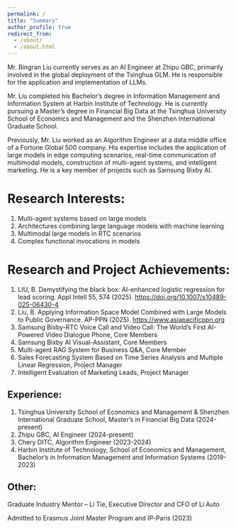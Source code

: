```yaml
---
permalink: /
title: "Summary"
author_profile: true
redirect_from: 
  - /about/
  - /about.html
---
```


Mr. Bingran Liu currently serves as an AI Engineer at Zhipu GBC, primarily involved in the global deployment of the Tsinghua GLM. He is responsible for the application and implementation of LLMs. 

Mr. Liu completed his Bachelor’s degree in Information Management and Information System at Harbin Institute of Technology. He is currently pursuing a Master’s degree in Financial Big Data at the Tsinghua University School of Economics and Management and the Shenzhen International Graduate School. 

Previously, Mr. Liu worked as an Algorithm Engineer at a data middle office of a Fortune Global 500 company. His expertise includes the application of large models in edge computing scenarios, real-time communication of multimodal models, construction of multi-agent systems, and intelligent marketing. He is a key member of projects such as Samsung Bixby AI.

Research Interests:
======
1. Multi-agent systems based on large models
1. Architectures combining large language models with machine learning
1. Multimodal large models in RTC scenarios
1. Complex functional invocations in models

Research and Project Achievements:
======
1. LIU, B. Demystifying the black box: AI-enhanced logistic regression for lead scoring. Appl Intell 55, 574 (2025). https://doi.org/10.1007/s10489-025-06430-4
1. Liu, B. Applying Information Space Model Combined with Large Models to Public Governance. AP-PPN (2025). https://www.asiapacificppn.org
1. Samsung Bixby-RTC Voice Call and Video Call: The World’s First AI-Powered Video Dialogue Phone, Core Members
1. Samsung Bixby AI Visual-Assistant, Core Members
1. Multi-agent RAG System for Business Q&A, Core Member
1. Sales Forecasting System Based on Time Series Analysis and Multiple Linear Regression, Project Manager
1. Intelligent Evaluation of Marketing Leads, Project Manager

Experience:
------
1. Tsinghua University School of Economics and Management & Shenzhen International Graduate School, Master’s in Financial Big Data (2024-present)
1. Zhipu GBC, AI Engineer (2024-present)
1. Chery DITC, Algorithm Engineer (2023-2024)
1. Harbin Institute of Technology, School of Economics and Management, Bachelor’s in Information Management and Information Systems (2019-2023)

Other:
------
Graduate Industry Mentor – Li Tie, Executive Director and CFO of Li Auto

Admitted to Erasmus Joint Master Program and IP-Paris (2023)
